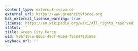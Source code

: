 ```yaml
---
content_type: external-resource
external_url: https://www.greencityforce.org
has_external_license_warning: true
license: https://en.wikipedia.org/wiki/All_rights_reserved
status: ''
title: Green City Force
uid: 806f15ca-86bc-495f-9b6d-f5b8479d1599
wayback_url: ''
---
```

